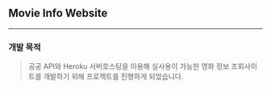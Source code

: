 ## Movie Info Website
---
### 개발 목적
> 공공 API와 Heroku 서버호스팅을 이용해 실사용이 가능한 영화 정보 조회사이트를 개발하기 위해 프로젝트를 진행하게 되었습니다.
